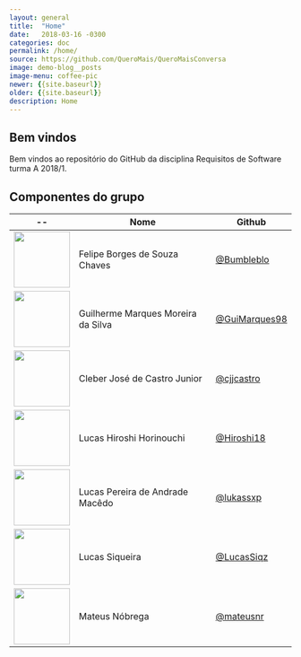 ```yaml
---
layout: general
title:  "Home"
date:   2018-03-16 -0300
categories: doc
permalink: /home/
source: https://github.com/QueroMais/QueroMaisConversa
image: demo-blog__posts
image-menu: coffee-pic
newer: {{site.baseurl}}
older: {{site.baseurl}}
description: Home
---
```


## Bem vindos

Bem vindos ao repositório do GitHub da disciplina Requisitos de Software turma A 2018/1.

## **Componentes do grupo**

|--| **Nome** | **Github** |
|-|-|-|
|<img src="https://avatars3.githubusercontent.com/u/13987085?s=460&v=4" width="100;"/>| Felipe Borges de Souza Chaves | [@Bumbleblo](https://github.com/Bumbleblo)|
|<img src="https://avatars2.githubusercontent.com/u/23389315?s=460&v=4" width="100;"/>| Guilherme Marques Moreira da Silva | [@GuiMarques98](https://github.com/GuiMarques98)|
|<img src="https://avatars3.githubusercontent.com/u/26393787?s=460&v=4" width="100;"/>| Cleber José de Castro Junior | [@cjjcastro](https://github.com/cjjcastro)|
|<img src="https://avatars3.githubusercontent.com/u/26282955?s=460&v=4" width="100;"/>|Lucas Hiroshi Horinouchi  | [@Hiroshi18](https://github.com/Hiroshi18)|
|<img src="https://avatars3.githubusercontent.com/u/19879482?s=460&v=4" width="100;"/>|Lucas Pereira de Andrade Macêdo  | [@lukassxp](https://github.com/lukassxp)|
|<img src="https://avatars0.githubusercontent.com/u/23382026?s=460&v=4" width="100;"/>|Lucas Siqueira  | [@LucasSiqz](https://github.com/LucasSiqz)|
|<img src="https://avatars2.githubusercontent.com/u/13491922?s=460&v=4" width="100;"/>|Mateus Nóbrega  | [@mateusnr](https://github.com/mateusnr)|
